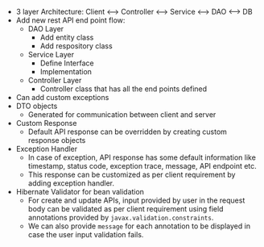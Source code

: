 - 3 layer Architecture: Client <--> Controller <--> Service <--> DAO <--> DB
- Add new rest API end point flow:
  - DAO Layer
    - Add entity class
    - Add respository class
  - Service Layer
    - Define Interface
    - Implementation
  - Controller Layer
    - Controller class that has all the end points defined
- Can add custom exceptions
- DTO objects
  - Generated for communication between client and server
- Custom Response
  - Default API response can be overridden by creating custom response objects
- Exception Handler
  - In case of exception, API response has some default information like timestamp, status code, exception trace, message, API endpoint etc.
  - This response can be customized as per client requirement by adding exception handler. 
- Hibernate Validator for bean validation
  - For create and update APIs, input provided by user in the request body can be validated as per client requirement using field annotations provided by ```javax.validation.constraints```.
  - We can also provide ```message``` for each annotation to be displayed in case the user input validation fails.
